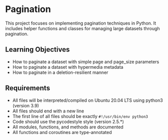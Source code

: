 # Pagination

This project focuses on implementing pagination techniques in Python. It includes helper functions and classes for managing large datasets through pagination.

## Learning Objectives
- How to paginate a dataset with simple page and page_size parameters
- How to paginate a dataset with hypermedia metadata
- How to paginate in a deletion-resilient manner

## Requirements
- All files will be interpreted/compiled on Ubuntu 20.04 LTS using python3 (version 3.9)
- All files should end with a new line
- The first line of all files should be exactly `#!/usr/bin/env python3`
- Code should use the pycodestyle style (version 2.5.*)
- All modules, functions, and methods are documented
- All functions and coroutines are type-annotated 